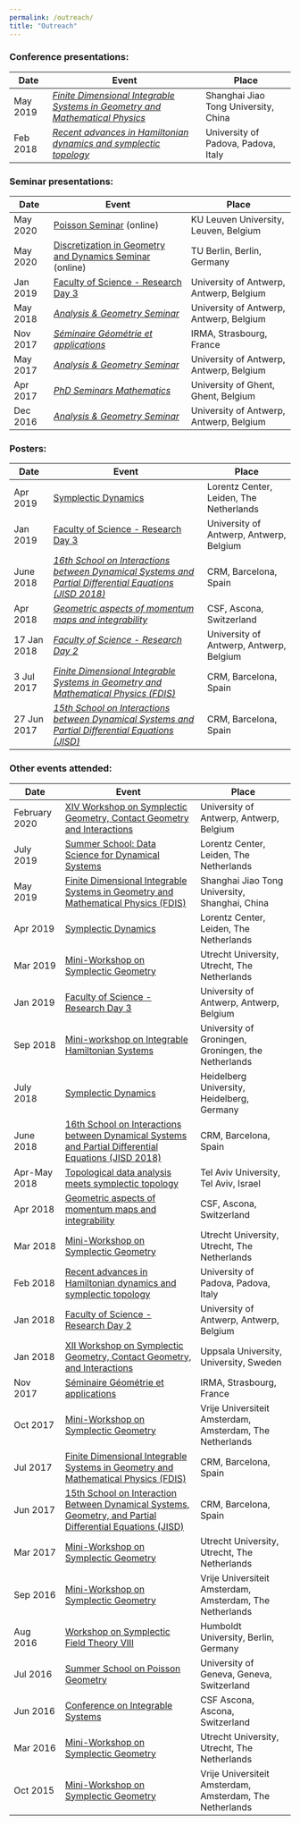 ```yaml
---
permalink: /outreach/
title: "Outreach"
---
```




### Conference presentations:

| Date     | Event                                                        | Place                                |
| -------- | ------------------------------------------------------------ | ------------------------------------ |
| May 2019 | [*Finite Dimensional Integrable Systems in Geometry and Mathematical Physics*](https://math.sjtu.edu.cn/FDIS2019/) | Shanghai Jiao Tong University, China |
| Feb 2018 | *[Recent advances in Hamiltonian dynamics and symplectic topology](https://events.math.unipd.it/hamschool2018/)* | University of Padova, Padova, Italy  |



### Seminar presentations:

| Date     | Event                                                        | Place                                   |
| -------- | ------------------------------------------------------------ | --------------------------------------- |
| May 2020 | [Poisson Seminar](https://wis.kuleuven.be/meetkunde) (online) | KU Leuven University, Leuven, Belgium   |
| May 2020 | [Discretization in Geometry and Dynamics Seminar](https://www.discretization.de/events/6/) (online) | TU Berlin, Berlin, Germany              |
| Jan 2019 | [Faculty of Science - Research Day 3](https://www.uantwerpen.be/en/faculties/faculty-of-science/research/research-day/) | University of Antwerp, Antwerp, Belgium |
| May 2018 | *[Analysis & Geometry Seminar](https://www.uantwerpen.be/nl/personeel/sonja-hohloch/private-webpage/seminars/analysis---geometry-/)* | University of Antwerp, Antwerp, Belgium |
| Nov 2017 | [*Séminaire Géométrie et applications*](http://irma.math.unistra.fr/php/equip_sem.php?equipe=GEO&theme=G%E9om%E9trie%20et%20applications&periode=passe) | IRMA, Strasbourg, France                |
| May 2017 | *[Analysis & Geometry Seminar](https://www.uantwerpen.be/nl/personeel/sonja-hohloch/private-webpage/seminars/analysis---geometry-/)* | University of Antwerp, Antwerp, Belgium |
| Apr 2017 | [*PhD Seminars Mathematics*](http://cage.ugent.be/phdseminars/) | University of Ghent, Ghent, Belgium     |
| Dec 2016 | *[Analysis & Geometry Seminar](https://www.uantwerpen.be/nl/personeel/sonja-hohloch/private-webpage/seminars/analysis---geometry-/)* | University of Antwerp, Antwerp, Belgium |



### Posters:

| Date        | Event                                                        | Place                                   |
| ----------- | ------------------------------------------------------------ | --------------------------------------- |
| Apr 2019    | [Symplectic Dynamics](http://www.lorentzcenter.nl/lc/web/2019/1093/info.php3?wsid=1093&venue=Oort) | Lorentz Center, Leiden, The Netherlands |
| Jan 2019    | [Faculty of Science - Research Day 3](https://www.uantwerpen.be/en/faculties/faculty-of-science/research/research-day/) | University of Antwerp, Antwerp, Belgium |
| June 2018   | *[16th School on Interactions between Dynamical Systems and Partial Differential Equations (JISD 2018)](http://www.crm.cat/en/Activities/Curs_2017-2018/Pages/JISD-2018.aspx)* | CRM, Barcelona, Spain                   |
| Apr 2018    | *[Geometric aspects of momentum maps and integrability](https://www.uantwerpen.be/nl/personeel/sonja-hohloch/private-webpage/conference-organisat/-geometric-aspects-o/)* | CSF, Ascona, Switzerland                |
| 17 Jan 2018 | [*Faculty of Science - Research Day 2*](https://www.uantwerpen.be/en/faculties/faculty-of-science/research/research-day/) | University of Antwerp, Antwerp, Belgium |
| 3 Jul 2017  | [*Finite Dimensional Integrable Systems in Geometry and Mathematical Physics (FDIS)*](http://www.crm.cat/en/Activities/Curs_2016-2017/Pages/Finite-Dimensional-Integrable-Systems-in-Geometry-and-Mathematical-Physics.aspx) | CRM, Barcelona, Spain                   |
| 27 Jun 2017 | [*15th School on Interactions between Dynamical Systems and Partial Differential Equations (JISD)*](http://www.crm.cat/en/Activities/Curs_2016-2017/Pages/15th-Workshop-on-Interactions-between-Dynamical-Systems-and-Partial-Differential-Equations.aspx) | CRM, Barcelona, Spain                   |



### Other events attended:

| Date          | Event                                                        | Place                                                    |
| ------------- | ------------------------------------------------------------ | -------------------------------------------------------- |
| February 2020 | [XIV Workshop on Symplectic Geometry, Contact Geometry and Interactions](https://www.uantwerpen.be/nl/personeel/sonja-hohloch/private-webpage/conference-workshop/workshop/) | University of Antwerp, Antwerp, Belgium                  |
| July 2019     | [Summer School: Data Science for Dynamical Systems](http://www.lorentzcenter.nl/lc/web/2019/1112/info.php3?wsid=1112&venue=Oort) | Lorentz Center, Leiden, The Netherlands                  |
| May 2019      | [Finite Dimensional Integrable Systems in Geometry and Mathematical Physics (FDIS)](http://math.sjtu.edu.cn/FDIS2019/) | Shanghai Jiao Tong University, Shanghai, China           |
| Apr 2019      | [Symplectic Dynamics](http://www.lorentzcenter.nl/lc/web/2019/1093/info.php3?wsid=1093&venue=Oort) | Lorentz Center, Leiden, The Netherlands                  |
| Mar 2019      | [Mini-Workshop on Symplectic Geometry](http://www.staff.science.uu.nl/~zilte001/symplectic_2019_03_15/index.php) | Utrecht University, Utrecht, The Netherlands             |
| Jan 2019      | [Faculty of Science - Research Day 3](https://www.uantwerpen.be/en/faculties/faculty-of-science/research/research-day/) | University of Antwerp, Antwerp, Belgium                  |
| Sep 2018      | [Mini-workshop on Integrable Hamiltonian Systems](https://sites.google.com/a/rug.nl/mini-workshop-integrable-hamiltonian-systems/) | University of Groningen, Groningen, the Netherlands      |
| July 2018     | [Symplectic Dynamics](https://www.mathi.uni-heidelberg.de/~palbers/ag-sympgeo/styled-10/) | Heidelberg University, Heidelberg, Germany               |
| June 2018     | [16th School on Interactions between Dynamical Systems and Partial Differential Equations (JISD 2018)](http://www.crm.cat/en/Activities/Curs_2017-2018/Pages/JISD-2018.aspx) | CRM, Barcelona, Spain                                    |
| Apr-May 2018  | [Topological data analysis meets symplectic topology](http://www.math.tau.ac.il/~ostrover/Workshop/TDAMST/TDAMST.html) | Tel Aviv University, Tel Aviv, Israel                    |
| Apr 2018      | [Geometric aspects of momentum maps and integrability](https://www.uantwerpen.be/nl/personeel/sonja-hohloch/private-webpage/conference-organisat/-geometric-aspects-o/) | CSF, Ascona, Switzerland                                 |
| Mar 2018      | [Mini-Workshop on Symplectic Geometry](https://www.staff.science.uu.nl/~zilte001/symplectic_2018_03_16/index.php) | Utrecht University, Utrecht, The Netherlands             |
| Feb 2018      | [Recent advances in Hamiltonian dynamics and symplectic topology](https://events.math.unipd.it/hamschool2018/) | University of Padova, Padova, Italy                      |
| Jan 2018      | [Faculty of Science - Research Day 2](https://www.uantwerpen.be/en/faculties/faculty-of-science/research/research-day/) | University of Antwerp, Antwerp, Belgium                  |
| Jan 2018      | [XII Workshop on Symplectic Geometry, Contact Geometry, and Interactions](http://www.math.uu.se/cast2018) | Uppsala University, University, Sweden                   |
| Nov 2017      | [Séminaire Géométrie et applications](http://irma.math.unistra.fr/php/equip_sem.php?equipe=GEO&theme=G%E9om%E9trie%20et%20applications&periode=passe) | IRMA, Strasbourg, France                                 |
| Oct 2017      | [Mini-Workshop on Symplectic Geometry](https://www.staff.science.uu.nl/~zilte001/symplectic_2017_10_09/index.php) | Vrije Universiteit Amsterdam, Amsterdam, The Netherlands |
| Jul 2017      | [Finite Dimensional Integrable Systems in Geometry and Mathematical Physics (FDIS)](http://www.crm.cat/en/Activities/Curs_2016-2017/Pages/Finite-Dimensional-Integrable-Systems-in-Geometry-and-Mathematical-Physics.aspx) | CRM, Barcelona, Spain                                    |
| Jun 2017      | [15th School on Interaction Between Dynamical Systems, Geometry, and Partial Differential Equations (JISD)](http://www.crm.cat/en/Activities/Curs_2016-2017/Pages/15th-Workshop-on-Interactions-between-Dynamical-Systems-and-Partial-Differential-Equations.aspx) | CRM, Barcelona, Spain                                    |
| Mar 2017      | [Mini-Workshop on Symplectic Geometry](https://www.staff.science.uu.nl/~zilte001/symplectic_2017_03_17/index.php) | Utrecht University, Utrecht, The Netherlands             |
| Sep 2016      | [Mini-Workshop on Symplectic Geometry](https://www.staff.science.uu.nl/~zilte001/symplectic_2016_09_30/index.php) | Vrije Universiteit Amsterdam, Amsterdam, The Netherlands |
| Aug 2016      | [Workshop on Symplectic Field Theory VIII](https://www.mathematik.hu-berlin.de/~wendl/SFT8/) | Humboldt University, Berlin, Germany                     |
| Jul 2016      | [Summer School on Poisson Geometry](http://www.unige.ch/math/Poisson2016/school.html) | University of Geneva, Geneva, Switzerland                |
| Jun 2016      | [Conference on Integrable Systems](https://www.uantwerpen.be/en/conferences/integrable-systems-2016/) | CSF Ascona, Ascona, Switzerland                          |
| Mar 2016      | [Mini-Workshop on Symplectic Geometry](https://www.staff.science.uu.nl/~zilte001/symplectic_2016_03_11/index.php) | Utrecht University, Utrecht, The Netherlands             |
| Oct 2015      | [Mini-Workshop on Symplectic Geometry](http://www.math.vu.nl/en/news-agenda/agenda/2015/event0710.aspx) | Vrije Universiteit Amsterdam, Amsterdam, The Netherlands |

